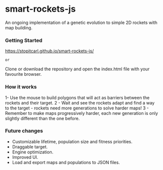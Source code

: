 # smart-rockets-js

An ongoing implementation of a genetic evolution to simple 2D rockets with map building.

### Getting Started
 https://stopitcarl.github.io/smart-rockets-js/
 
    or
 
 Clone or download the repository and open the index.html file with your favourite browser. 

### How it works
1- Use the mouse to build polygons that will act as barriers between the rockets and their target.
2 - Wait and see the rockets adapt and find a way to the target - rockets need more generations to solve harder maps!
3 - Remember to make maps progressively harder, each new generation is only slightly different than the one before.
  

### Future changes
 * Customizable lifetime, population size and fitness priorities.
 * Draggable target.
 * Engine optimization.
 * Improved UI.
 * Load and export maps and populations to JSON files.
